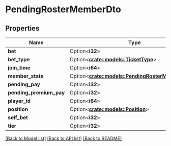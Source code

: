 # PendingRosterMemberDto

## Properties

Name | Type | Description | Notes
------------ | ------------- | ------------- | -------------
**bet** | Option<**i32**> |  | [optional]
**bet_type** | Option<[**crate::models::TicketType**](TicketType.md)> |  | [optional]
**join_time** | Option<**i64**> |  | [optional]
**member_state** | Option<[**crate::models::PendingRosterMemberState**](PendingRosterMemberState.md)> |  | [optional]
**pending_pay** | Option<**i32**> |  | [optional]
**pending_premium_pay** | Option<**i32**> |  | [optional]
**player_id** | Option<**i64**> |  | [optional]
**position** | Option<[**crate::models::Position**](Position.md)> |  | [optional]
**self_bet** | Option<**i32**> |  | [optional]
**tier** | Option<**i32**> |  | [optional]

[[Back to Model list]](../README.md#documentation-for-models) [[Back to API list]](../README.md#documentation-for-api-endpoints) [[Back to README]](../README.md)



